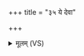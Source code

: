 +++
title = "३५ ये देवा"

+++
<details><summary>मूलम् (VS)</summary>

ये दे॒वा रा॑ष्ट्र॒भृतो॒ऽभितो॒ यन्ति॒ सूर्य॑म्।  
तैष्टे॒ रोहि॑तः संविदा॒नो रा॒ष्ट्रं द॑धातु सुमन॒स्यमा॑नः ॥
</details>